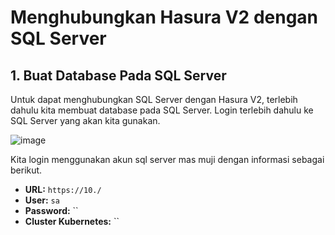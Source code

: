 # Menghubungkan Hasura V2 dengan SQL Server
  
## 1. Buat Database Pada SQL Server
  
Untuk dapat menghubungkan SQL Server dengan Hasura V2, terlebih dahulu kita membuat database pada SQL Server. Login terlebih dahulu ke SQL Server yang akan kita gunakan.  
  
![image](https://github.com/user-attachments/assets/4a84e3bd-5d61-4eef-a55b-5d63f5f08827)


Kita login menggunakan akun sql server mas muji dengan informasi sebagai berikut.
- **URL:** `https://10./`
- **User:** `sa`
- **Password:** ``
- **Cluster Kubernetes:** ``
